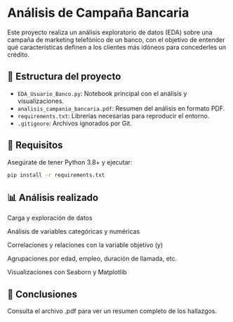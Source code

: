 # Análisis de Campaña Bancaria

Este proyecto realiza un análisis exploratorio de datos (EDA) sobre una campaña de marketing telefónico de un banco, con el objetivo de entender qué características definen a los clientes más idóneos para concederles un crédito.

## 📁 Estructura del proyecto

- `EDA_Usuario_Banco.py`: Notebook principal con el análisis y visualizaciones.
- `analisis_campania_bancaria.pdf`: Resumen del análisis en formato PDF.
- `requirements.txt`: Librerías necesarias para reproducir el entorno.
- `.gitignore`: Archivos ignorados por Git.

## 🔧 Requisitos

Asegúrate de tener Python 3.8+ y ejecutar:

```bash
pip install -r requirements.txt
````

## 📊 Análisis realizado
Carga y exploración de datos

Análisis de variables categóricas y numéricas

Correlaciones y relaciones con la variable objetivo (y)

Agrupaciones por edad, empleo, duración de llamada, etc.

Visualizaciones con Seaborn y Matplotlib

## 📌 Conclusiones
Consulta el archivo .pdf para ver un resumen completo de los hallazgos.
